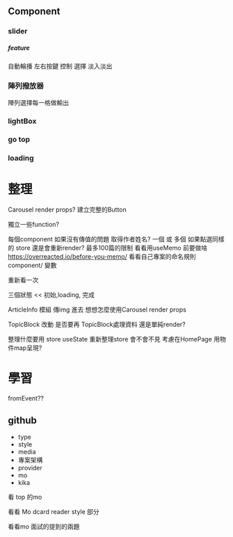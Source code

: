 ## Component

### slider
##### feature
自動輪播
左右按鍵 控制 選擇
淡入淡出
### 陣列撥放器
陣列選擇每一格做輸出
### lightBox
### go top
### loading

# 整理  
Carousel render props?
建立完整的Button

獨立一些function?


每個component 如果沒有傳值的問題
取得作者姓名? 一個 或 多個
如果點選同樣的 store 還是會重新render?
最多100篇的限制
看看用useMemo 前要做啥
https://overreacted.io/before-you-memo/
看看自己專案的命名規則 component/  變數

重新看一次 

三個狀態 << 初始,loading, 完成

ArticleInfo 模組 傳img 進去
想想怎麼使用Carousel render props

TopicBlock 改動 是否要再 TopicBlock處理資料 還是單純render?

整理什麼要用 store useState
重新整理store 會不會不見
考慮在HomePage 用物件map呈現?
  
 

# 學習
fromEvent??
## github

- type
- style
- media
- 專案架構 
- provider
- mo
- kika

看 top 的mo

看看 Mo dcard reader style 部分

看看mo 面試的提到的兩題
  